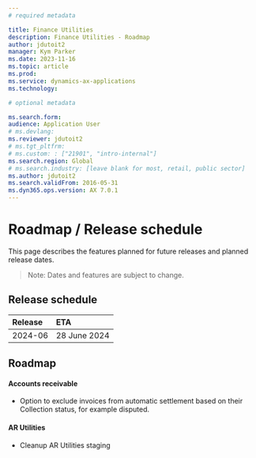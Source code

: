 ```yaml
---
# required metadata

title: Finance Utilities
description: Finance Utilities - Roadmap
author: jdutoit2
manager: Kym Parker
ms.date: 2023-11-16
ms.topic: article
ms.prod: 
ms.service: dynamics-ax-applications
ms.technology: 

# optional metadata

ms.search.form:  
audience: Application User
# ms.devlang: 
ms.reviewer: jdutoit2
# ms.tgt_pltfrm: 
# ms.custom: : ["21901", "intro-internal"]
ms.search.region: Global
# ms.search.industry: [leave blank for most, retail, public sector]
ms.author: jdutoit2
ms.search.validFrom: 2016-05-31
ms.dyn365.ops.version: AX 7.0.1
---
```


# 	Roadmap / Release schedule

This page describes the features planned for future releases and planned release dates.

> Note: Dates and features are subject to change.


## Release schedule

Release			    | ETA
:--			        |:--
2024-06          | 28 June 2024

## Roadmap

#### Accounts receivable
- Option to exclude invoices from automatic settlement based on their Collection status, for example disputed.

#### AR Utilities
- Cleanup AR Utilities staging



